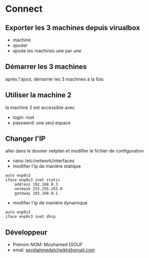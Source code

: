 # Connect

## Exporter les 3 machines depuis virualbox
- machine 
- ajouter
- ajoute les machines une par une

## Démarrer les 3 machines
aprés l'ajout, démarrer les 3 machines à la fois

## Utiliser la machine 2
la machine 2 est accessible avec
- login: root
- password: une seul espace

## Changer l'IP
aller dans le dossier netplan et modifier le fichier de configuration
- nano /etc/network/interfaces
- modifier l'ip de maniére statique
```
auto enp0s3
iface enp0s3 inet static
    address 192.168.0.3
    netmask 255.255.255.0
    gateway 192.168.0.1
```
- modifier l'ip de maniére dynamique
```
auto enp0s3
iface enp0s3 inet dhcp
```

## Développeur
- Prénom NOM: Mouhamed DIOUF
- emal: seydiahmedelcheikh@gmail.com